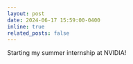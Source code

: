```yaml
---
layout: post
date: 2024-06-17 15:59:00-0400
inline: true
related_posts: false
---
```


Starting my summer internship at NVIDIA!
